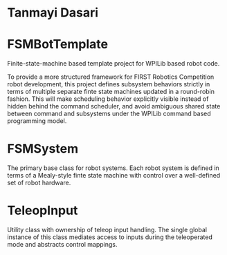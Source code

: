 # Tanmayi Dasari
# FSMBotTemplate
Finite-state-machine based template project for WPILib based robot code.

To provide a more structured framework for FIRST Robotics Competition robot development, this project defines subsystem behaviors strictly in terms of multiple separate finte state machines updated in a round-robin fashion. This will make scheduling behavior explicitly visible instead of hidden behind the command scheduler, and avoid ambiguous shared state between command and subsystems under the WPILib command based programming model.

# FSMSystem
The primary base class for robot systems. Each robot system is defined in terms of a Mealy-style finte state machine with control over a well-defined set of robot hardware.

# TeleopInput
Utility class with ownership of teleop input handling. The single global instance of this class mediates access to inputs during the teleoperated mode and abstracts control mappings.
